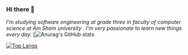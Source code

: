 ### Hi there 👋
<!-- <p>I'm software engineering student at level three .</p> -->
<em>I'm studying software engineering at grade three in faculty of computer science at Ain Sham university .
I'm very passionate to learn new things every day.</em>
[![Anurag's GitHub stats](https://github-readme-stats.vercel.app/api?username=salahashraf253&theme=radical&show_icons=true)

[![Top Langs](https://github-readme-stats.vercel.app/api/top-langs/?username=salahashraf253&theme=radical)](https://github.com/anuraghazra/github-readme-stats)


